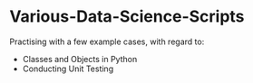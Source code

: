 # Various-Data-Science-Scripts

Practising with a few example cases, with regard to:
- Classes and Objects in Python
- Conducting Unit Testing